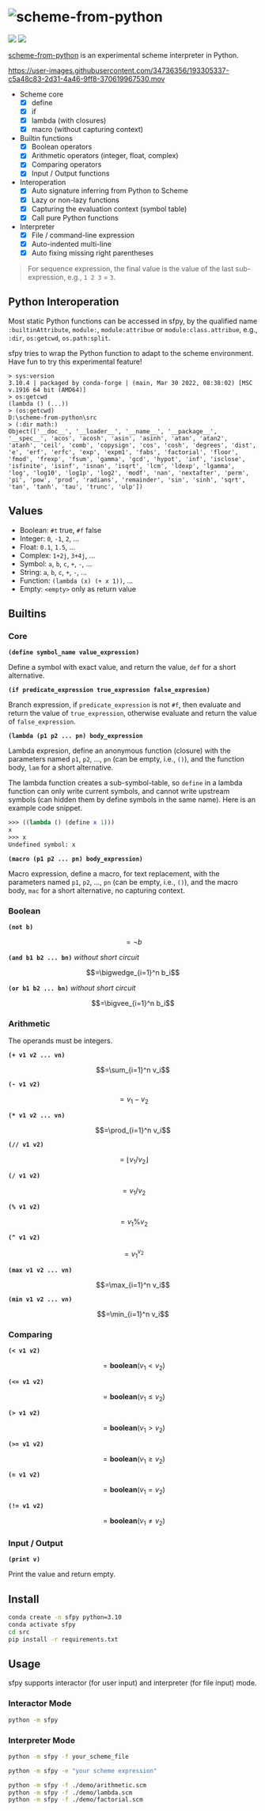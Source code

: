 # ![scheme-from-python](https://socialify.git.ci/StardustDL/scheme-from-python/image?description=1&font=Bitter&forks=1&issues=1&language=1&owner=1&pulls=1&stargazers=1&theme=Light "scheme-from-python")

[![](https://github.com/StardustDL/scheme-from-python/workflows/CI/badge.svg)](https://github.com/StardustDL/scheme-from-python/actions) [![](https://img.shields.io/github/license/StardustDL/scheme-from-python.svg)](https://github.com/StardustDL/coxbuild/blob/master/LICENSE)
<!--[![](https://img.shields.io/pypi/v/scheme-from-python)](https://pypi.org/project/scheme-from-python/) [![Downloads](https://pepy.tech/badge/scheme-from-python?style=flat)](https://pepy.tech/project/scheme-from-python)-->

[scheme-from-python](https://github.com/StardustDL/scheme-from-python) is an experimental scheme interpreter in Python.

https://user-images.githubusercontent.com/34736356/193305337-c5a48c83-2d31-4a46-9ff8-370619967530.mov

- Scheme core
  - [x] define
  - [x] if
  - [x] lambda (with closures)
  - [x] macro (without capturing context)
- Builtin functions
  - [x] Boolean operators
  - [x] Arithmetic operators (integer, float, complex)
  - [x] Comparing operators
  - [x] Input / Output functions
- Interoperation
  - [x] Auto signature inferring from Python to Scheme
  - [x] Lazy or non-lazy functions
  - [x] Capturing the evaluation context (symbol table)
  - [x] Call pure Python functions
- Interpreter
  - [x] File / command-line expression
  - [x] Auto-indented multi-line
  - [x] Auto fixing missing right parentheses

> For sequence expression, the final value is the value of the last sub-expression, e.g., `1 2 3` = `3`.

## Python Interoperation

Most static Python functions can be accessed in sfpy, by the qualified name `:builtinAttribute`, `module:`, `module:attribue` or `module:class.attribue`, e.g., `:dir`, `os:getcwd`, `os.path:split`.

sfpy tries to wrap the Python function to adapt to the scheme environment. Have fun to try this experimental feature!

```
> sys:version
3.10.4 | packaged by conda-forge | (main, Mar 30 2022, 08:38:02) [MSC v.1916 64 bit (AMD64)]
> os:getcwd
(lambda () (...))
> (os:getcwd)
D:\scheme-from-python\src
> (:dir math:)
Object(['__doc__', '__loader__', '__name__', '__package__', '__spec__', 'acos', 'acosh', 'asin', 'asinh', 'atan', 'atan2', 'atanh', 'ceil', 'comb', 'copysign', 'cos', 'cosh', 'degrees', 'dist', 'e', 'erf', 'erfc', 'exp', 'expm1', 'fabs', 'factorial', 'floor', 'fmod', 'frexp', 'fsum', 'gamma', 'gcd', 'hypot', 'inf', 'isclose', 'isfinite', 'isinf', 'isnan', 'isqrt', 'lcm', 'ldexp', 'lgamma', 'log', 'log10', 'log1p', 'log2', 'modf', 'nan', 'nextafter', 'perm', 'pi', 'pow', 'prod', 'radians', 'remainder', 'sin', 'sinh', 'sqrt', 'tan', 'tanh', 'tau', 'trunc', 'ulp'])
```

## Values

- Boolean: `#t` true, `#f` false
- Integer: `0`, `-1`, `2`, ...
- Float: `0.1`, `1.5`, ...
- Complex: `1+2j`, `3+4j`, ...
- Symbol: `a`, `b`, `c`, `+`, `-`, ...
- String: `a`, `b`, `c`, `+`, `-`, ...
- Function: `(lambda (x) (+ x 1))`, ...
- Empty: `<empty>` only as return value

## Builtins

### Core

**`(define symbol_name value_expression)`**

Define a symbol with exact value, and return the value, `def` for a short alternative.

**`(if predicate_expression true_expression false_expresion)`**

Branch expression, if `predicate_expression` is not `#f`, then evaluate and return the value of `true_expression`, otherwise evaluate and return the value of `false_expression`.

**`(lambda (p1 p2 ... pn) body_expression`**

Lambda expresion, define an anonymous function (closure) with the parameters named `p1`, `p2`, ..., `pn` (can be empty, i.e., `()`), and the function body, `lam` for a short alternative.

The lambda function creates a sub-symbol-table, so `define` in a lambda function can only write current symbols, and cannot write upstream symbols (can hidden them by define symbols in the same name). Here is an example code snippet.

```scheme
>>> ((lambda () (define x 1)))
x
>>> x
Undefined symbol: x
```

**`(macro (p1 p2 ... pn) body_expression)`**

Macro expression, define a macro, for text replacement, with the parameters named `p1`, `p2`, ..., `pn` (can be empty, i.e., `()`), and the macro body, `mac` for a short alternative, no capturing context.

### Boolean

**`(not b)`**

$$=\neg b$$

**`(and b1 b2 ... bn)`** *without short circuit*

$$=\bigwedge_{i=1}^n b_i$$

**`(or b1 b2 ... bn)`** *without short circuit*

$$=\bigvee_{i=1}^n b_i$$

### Arithmetic

The operands must be integers.

**`(+ v1 v2 ... vn)`**

$$=\sum_{i=1}^n v_i$$

**`(- v1 v2)`**

$$=v_1 - v_2$$

**`(* v1 v2 ... vn)`**

$$=\prod_{i=1}^n v_i$$

**`(// v1 v2)`**

$$=\lfloor v_1 / v_2 \rfloor$$

**`(/ v1 v2)`**

$$=v_1 / v_2$$

**`(% v1 v2)`**

$$=v_1 \% v_2$$

**`(^ v1 v2)`**

$$=v_1^{v_2}$$

**`(max v1 v2 ... vn)`**

$$=\max_{i=1}^n v_i$$

**`(min v1 v2 ... vn)`**

$$=\min_{i=1}^n v_i$$

### Comparing

**`(< v1 v2)`**

$$=\textbf{boolean}(v_1 < v_2)$$

**`(<= v1 v2)`**

$$=\textbf{boolean}(v_1 \le v_2)$$

**`(> v1 v2)`**

$$=\textbf{boolean}(v_1 > v_2)$$

**`(>= v1 v2)`**

$$=\textbf{boolean}(v_1 \ge v_2)$$

**`(= v1 v2)`**

$$=\textbf{boolean}(v_1 = v_2)$$

**`(!= v1 v2)`**

$$=\textbf{boolean}(v_1 \ne v_2)$$

### Input / Output

**`(print v)`**

Print the value and return empty.

## Install

```sh
conda create -n sfpy python=3.10
conda activate sfpy
cd src
pip install -r requirements.txt
```

## Usage

sfpy supports interactor (for user input) and interpreter (for file input) mode.

### Interactor Mode

```sh
python -m sfpy
```

### Interpreter Mode

```sh
python -m sfpy -f your_scheme_file

python -m sfpy -e "your scheme expression"

python -m sfpy -f ./demo/arithmetic.scm
python -m sfpy -f ./demo/lambda.scm
python -m sfpy -f ./demo/factorial.scm
```
